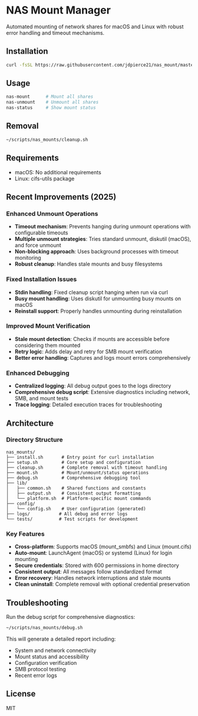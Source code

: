 # NAS Mount Manager

Automated mounting of network shares for macOS and Linux with robust error handling and timeout mechanisms.

## Installation

```bash
curl -fsSL https://raw.githubusercontent.com/jdpierce21/nas_mount/master/install.sh | bash
```

## Usage

```bash
nas-mount      # Mount all shares
nas-unmount    # Unmount all shares  
nas-status     # Show mount status
```

## Removal

```bash
~/scripts/nas_mounts/cleanup.sh
```

## Requirements

- macOS: No additional requirements
- Linux: cifs-utils package

## Recent Improvements (2025)

### Enhanced Unmount Operations
- **Timeout mechanism**: Prevents hanging during unmount operations with configurable timeouts
- **Multiple unmount strategies**: Tries standard unmount, diskutil (macOS), and force unmount
- **Non-blocking approach**: Uses background processes with timeout monitoring
- **Robust cleanup**: Handles stale mounts and busy filesystems

### Fixed Installation Issues
- **Stdin handling**: Fixed cleanup script hanging when run via curl
- **Busy mount handling**: Uses diskutil for unmounting busy mounts on macOS
- **Reinstall support**: Properly handles unmounting during reinstallation

### Improved Mount Verification
- **Stale mount detection**: Checks if mounts are accessible before considering them mounted
- **Retry logic**: Adds delay and retry for SMB mount verification
- **Better error handling**: Captures and logs mount errors comprehensively

### Enhanced Debugging
- **Centralized logging**: All debug output goes to the logs directory
- **Comprehensive debug script**: Extensive diagnostics including network, SMB, and mount tests
- **Trace logging**: Detailed execution traces for troubleshooting

## Architecture

### Directory Structure
```
nas_mounts/
├── install.sh       # Entry point for curl installation
├── setup.sh         # Core setup and configuration
├── cleanup.sh       # Complete removal with timeout handling
├── mount.sh         # Mount/unmount/status operations
├── debug.sh         # Comprehensive debugging tool
├── lib/
│   ├── common.sh    # Shared functions and constants
│   ├── output.sh    # Consistent output formatting
│   └── platform.sh  # Platform-specific mount commands
├── config/
│   └── config.sh    # User configuration (generated)
├── logs/           # All debug and error logs
└── tests/          # Test scripts for development
```

### Key Features

- **Cross-platform**: Supports macOS (mount_smbfs) and Linux (mount.cifs)
- **Auto-mount**: LaunchAgent (macOS) or systemd (Linux) for login mounting
- **Secure credentials**: Stored with 600 permissions in home directory
- **Consistent output**: All messages follow standardized format
- **Error recovery**: Handles network interruptions and stale mounts
- **Clean uninstall**: Complete removal with optional credential preservation

## Troubleshooting

Run the debug script for comprehensive diagnostics:
```bash
~/scripts/nas_mounts/debug.sh
```

This will generate a detailed report including:
- System and network connectivity
- Mount status and accessibility
- Configuration verification
- SMB protocol testing
- Recent error logs

## License

MIT
